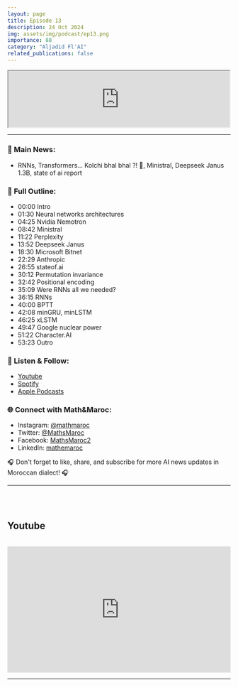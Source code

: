 ```yaml
---
layout: page
title: Episode 13
description: 24 Oct 2024
img: assets/img/podcast/ep13.png
importance: 88
category: "Aljadid Fl'AI"
related_publications: false
---
```


<div style="display: flex; justify-content: center;">
    <iframe src="https://podcasters.spotify.com/pod/show/mathandmaroc/embed/episodes/RNNs--Transformers----Kolchi-bhal-bhal------Ministral--Deepseek-Janus-1-3B--state-of-ai-report--and-more---Podcast-AlJadid-FlAI-Episode-13-e2q3ppg"
            style="aspect-ratio: 310 / 79; width: 100% !important;"></iframe>
</div>

<hr>

<h3>🌟 Main News:</h3>
<ul>
    <li> RNNs, Transformers... Kolchi bhal bhal ?! 🤔, Ministral, Deepseek Janus 1.3B, state of ai report</li>
</ul>

<h3>📜 Full Outline:</h3>
<ul>
    <li>00:00 Intro</li>
    <li>01:30 Neural networks architectures</li>
    <li>04:25 Nvidia Nemotron</li>
    <li>08:42 Ministral</li>
    <li>11:22 Perplexity</li>
    <li>13:52 Deepseek Janus</li>
    <li>18:30 Microsoft Bitnet</li>
    <li>22:29 Anthropic</li>
    <li>26:55 stateof.ai</li>
    <li>30:12 Permutation invariance</li>
    <li>32:42 Positional encoding</li>
    <li>35:09 Were RNNs all we needed?</li>
    <li>36:15 RNNs</li>
    <li>40:00 BPTT</li>
    <li>42:08 minGRU, minLSTM</li>
    <li>46:25 xLSTM</li>
    <li>49:47 Google nuclear power</li>
    <li>51:22 Character.AI</li>
    <li>53:23 Outro</li>
</ul>

<h3>🔗 Listen & Follow:</h3>
<ul>
    <li><a href="https://www.youtube.com/watch?v=YTx_YBOHHoY&list=PLG573uUBOvv68e2bSlDIN66T9fSbxyMdz">Youtube</a></li>
    <li><a href="https://open.spotify.com/show/1tWmYjfazgjont9JuqJm74">Spotify</a></li>
    <li><a href="https://podcasts.apple.com/fr/podcast/aljadid-f-lai/id1739684351">Apple Podcasts</a></li>
</ul>

<h3>🌐 Connect with Math&Maroc:</h3>
<ul>
    <li>Instagram: <a href="https://www.instagram.com/mathmaroc/?hl=en">@mathmaroc</a></li>
    <li>Twitter: <a href="https://x.com/MathsMaroc">@MathsMaroc</a></li>
    <li>Facebook: <a href="https://facebook.com/MathsMaroc2">MathsMaroc2</a></li>
    <li>LinkedIn: <a href="https://linkedin.com/company/mathemaroc">mathemaroc</a></li>
</ul>

<p>🎧 Don't forget to like, share, and subscribe for more AI news updates in Moroccan dialect! 🎧</p>

<hr>

<br><br>

<h2>Youtube</h2>

<br>

<div style="display: flex; justify-content: center;">
    <iframe src="https://www.youtube.com/embed/uyW43fo7av0?si=ccnHVu3ivAWATRHb" title="YouTube video player" frameborder="0" allow="accelerometer; autoplay; clipboard-write; encrypted-media; gyroscope; picture-in-picture; web-share" referrerpolicy="strict-origin-when-cross-origin" allowfullscreen style="aspect-ratio: 16 / 9; width: 100% !important;"></iframe>
</div>

<hr>

<br><br>


